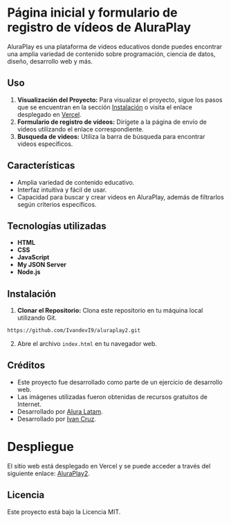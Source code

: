 
# Página inicial y formulario de registro de vídeos de AluraPlay

AluraPlay es una plataforma de videos educativos donde puedes encontrar una amplia variedad de contenido sobre programación, ciencia de datos, diseño, desarrollo web y más.

## Uso

1. **Visualización del Proyecto:** Para visualizar el proyecto, sigue los pasos que se encuentran en la sección [Instalación](#instalación) o visita el enlace desplegado en [Vercel](https://aluraplay2-seven.vercel.app/).
2. **Formulario de registro de vídeos:** Dirígete a la página de envío de videos utilizando el enlace correspondiente.
3. **Busqueda de videos:** Utiliza la barra de búsqueda para encontrar videos específicos.

## Características

- Amplia variedad de contenido educativo.
- Interfaz intuitiva y fácil de usar.
- Capacidad para buscar y crear videos en AluraPlay, además de filtrarlos según criterios específicos.

## Tecnologías utilizadas

- **HTML**
- **CSS**
- **JavaScript**
- **My JSON Server**
- **Node.js**

## Instalación

1. **Clonar el Repositorio:** Clona este repositorio en tu máquina local utilizando Git.
```bash
https://github.com/IvandevI9/aluraplay2.git
```
2. Abre el archivo `index.html` en tu navegador web.

## Créditos

- Este proyecto fue desarrollado como parte de un ejercicio de desarrollo web.
- Las imágenes utilizadas fueron obtenidas de recursos gratuitos de Internet.
- Desarrollado por [Alura Latam](https://www.linkedin.com/company/alura-latam/).
- Desarrollado por [Ivan Cruz](https://www.linkedin.com/in/ivan-cruz-1906mx/).


# Despliegue

El sitio web está desplegado en Vercel y se puede acceder a través del siguiente enlace: [AluraPlay2](https://aluraplay2-seven.vercel.app/).

## Licencia

Este proyecto está bajo la Licencia MIT.

